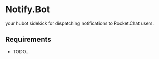 # Notify.Bot
your hubot sidekick for dispatching notifications to Rocket.Chat users.

## Requirements

* TODO...